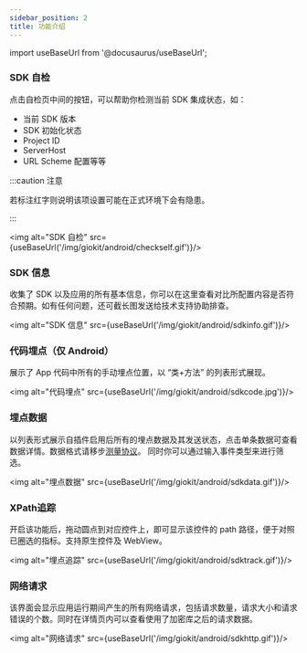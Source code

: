 ```yaml
---
sidebar_position: 2
title: 功能介绍
---
```


import useBaseUrl from '@docusaurus/useBaseUrl';

### SDK 自检

点击自检页中间的按钮，可以帮助你检测当前 SDK 集成状态，如：

- 当前 SDK 版本
- SDK 初始化状态
- Project ID
- ServerHost
- URL Scheme 配置等等

:::caution 注意

若标注红字则说明该项设置可能在正式环境下会有隐患。

:::

 <img alt="SDK 自检" src={useBaseUrl('/img/giokit/android/checkself.gif')}/>

### SDK 信息

收集了 SDK 以及应用的所有基本信息，你可以在这里查看对比所配置内容是否符合预期。如有任何问题，还可截长图发送给技术支持协助排查。

 <img alt="SDK 信息" src={useBaseUrl('/img/giokit/android/sdkinfo.gif')}/>

### 代码埋点（仅 Android）

展示了 App 代码中所有的手动埋点位置，以 “类+方法” 的列表形式展现。

 <img alt="代码埋点" src={useBaseUrl('/img/giokit/android/sdkcode.jpg')}/>

### 埋点数据

以列表形式展示自插件启用后所有的埋点数据及其发送状态，点击单条数据可查看数据详情。数据格式请移步[测量协议](/docs/Measurement%20Protocol)。
同时你可以通过输入事件类型来进行筛选。

 <img alt="埋点数据" src={useBaseUrl('/img/giokit/android/sdkdata.gif')}/>


### XPath追踪

开启该功能后，拖动圆点到对应控件上，即可显示该控件的 path 路径，便于对照已圈选的指标。支持原生控件及 WebView。

 <img alt="埋点追踪" src={useBaseUrl('/img/giokit/android/sdktrack.gif')}/>

### 网络请求
该界面会显示应用运行期间产生的所有网络请求，包括请求数量，请求大小和请求错误的个数。同时在详情页内可以查看使用了加密库之后的请求数据。

 <img alt="网络请求" src={useBaseUrl('/img/giokit/android/sdkhttp.gif')}/>
